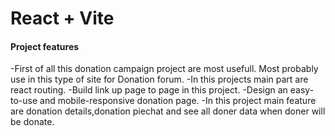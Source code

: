 # React + Vite

#### Project features
-First of all this donation campaign project are most usefull. Most probably use in this type of site for Donation forum.
-In this projects main part are react routing.
-Build link up page to page in this project.
-Design an easy-to-use and mobile-responsive donation page.
-In this project main feature are donation details,donation piechat and see all doner data when doner will be donate.